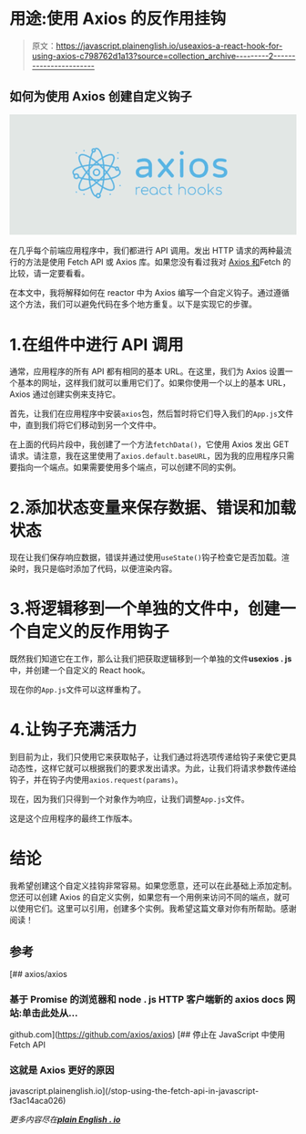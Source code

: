 # 用途:使用 Axios 的反作用挂钩

> 原文：<https://javascript.plainenglish.io/useaxios-a-react-hook-for-using-axios-c798762d1a13?source=collection_archive---------2----------------------->

## 如何为使用 Axios 创建自定义钩子

![](img/5ce2eca6da43e36f989900e857adaee9.png)

在几乎每个前端应用程序中，我们都进行 API 调用。发出 HTTP 请求的两种最流行的方法是使用 Fetch API 或 Axios 库。如果您没有看过我对 [Axios 和](/stop-using-the-fetch-api-in-javascript-f3ac14aca026?source=friends_link&sk=2316643e6f6abca6308832c7beece8ae)Fetch 的比较，请一定要看看。

在本文中，我将解释如何在 reactor 中为 Axios 编写一个自定义钩子。通过遵循这个方法，我们可以避免代码在多个地方重复。以下是实现它的步骤。

# 1.在组件中进行 API 调用

通常，应用程序的所有 API 都有相同的基本 URL。在这里，我们为 Axios 设置一个基本的网址，这样我们就可以重用它们了。如果你使用一个以上的基本 URL，Axios 通过创建实例来支持它。

首先，让我们在应用程序中安装`axios`包，然后暂时将它们导入我们的`App.js`文件中，直到我们将它们移动到另一个文件中。

在上面的代码片段中，我创建了一个方法`fetchData()`，它使用 Axios 发出 GET 请求。请注意，我在这里使用了`axios.default.baseURL`，因为我的应用程序只需要指向一个端点。如果需要使用多个端点，可以创建不同的实例。

# 2.添加状态变量来保存数据、错误和加载状态

现在让我们保存响应数据，错误并通过使用`useState()`钩子检查它是否加载。渲染时，我只是临时添加了代码，以便渲染内容。

# 3.将逻辑移到一个单独的文件中，创建一个自定义的反作用钩子

既然我们知道它在工作，那么让我们把获取逻辑移到一个单独的文件**usexios . js**中，并创建一个自定义的 React hook。

现在你的`App.js`文件可以这样重构了。

# 4.让钩子充满活力

到目前为止，我们只使用它来获取帖子，让我们通过将选项传递给钩子来使它更具动态性，这样它就可以根据我们的要求发出请求。为此，让我们将请求参数传递给钩子，并在钩子内使用`axios.request(params)`。

现在，因为我们只得到一个对象作为响应，让我们调整`App.js`文件。

这是这个应用程序的最终工作版本。

# 结论

我希望创建这个自定义挂钩非常容易。如果您愿意，还可以在此基础上添加定制。您还可以创建 Axios 的自定义实例，如果您有一个用例来访问不同的端点，就可以使用它们。这里可以引用，创建多个实例。我希望这篇文章对你有所帮助。感谢阅读！

## 参考

[](https://github.com/axios/axios) [## axios/axios

### 基于 Promise 的浏览器和 node . js HTTP 客户端新的 axios docs 网站:单击此处从…

github.com](https://github.com/axios/axios) [](/stop-using-the-fetch-api-in-javascript-f3ac14aca026) [## 停止在 JavaScript 中使用 Fetch API

### 这就是 Axios 更好的原因

javascript.plainenglish.io](/stop-using-the-fetch-api-in-javascript-f3ac14aca026) 

*更多内容尽在*[***plain English . io***](http://plainenglish.io)